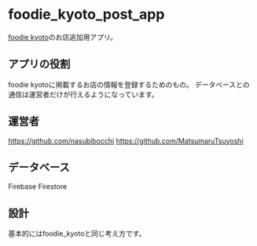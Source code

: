 # foodie_kyoto_post_app

[foodie kyoto](https://github.com/MatsumaruTsuyoshi/foodie_kyoto)のお店追加用アプリ。

## アプリの役割
foodie kyotoに掲載するお店の情報を登録するためのもの。
データベースとの通信は運営者だけが行えるようになっています。

## 運営者
https://github.com/nasubibocchi
https://github.com/MatsumaruTsuyoshi

## データベース
Firebase Firestore

## 設計
基本的にはfoodie_kyotoと同じ考え方です。


